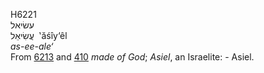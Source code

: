 <body>
  <p>H6221<br>  עשׂיאל  <br> עֲשִׂיאֵל  ‎  ‛ăśı̂y‘êl  <br><i>as-ee-ale‘ </i><br>From <a href="h6213.htm">6213</a> and <a href="h0410.htm">410</a>  <i>made</i> <i>of</i> <i>God</i>; <i>Asiel</i>, an Israelite: - Asiel.<br></p>
 </body>